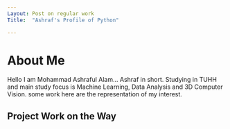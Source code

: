 ```yaml
---
Layout: Post on regular work
Title:  "Ashraf's Profile of Python"

---
```

# About Me
Hello I am Mohammad Ashraful Alam... 
Ashraf in short. 
Studying in TUHH and main study focus is Machine Learning, Data Analysis and 3D Computer Vision.
some work here are the representation of my interest.

## Project Work on the Way




